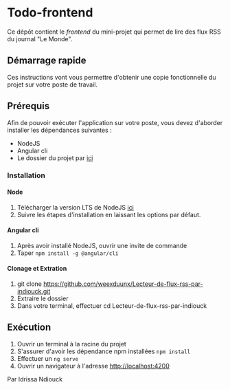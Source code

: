 # Todo-frontend
Ce dépôt contient le _frontend_ du mini-projet  qui permet de lire des flux RSS du journal "Le Monde".
 
## Démarrage rapide
Ces instructions vont vous permettre d'obtenir une copie fonctionnelle du projet sur votre poste de travail.

## Prérequis
Afin de pouvoir exécuter l'application sur votre poste, vous devez d'aborder installer les dépendances suivantes :
  * NodeJS
  * Angular cli
  * Le dossier du projet par [ici](https://github.com/weexduunx/Lecteur-de-flux-rss-par-indiouck.git)
### Installation
#### Node
  1. Télécharger la version LTS de NodeJS [ici](https://nodejs.org/fr/download/)
  2. Suivre les étapes d'installation en laissant les options par défaut.
 
#### Angular cli
  1. Après avoir installé NodeJS, ouvrir une invite de commande
  2. Taper `npm install -g @angular/cli`

#### Clonage et Extration
  1. git clone https://github.com/weexduunx/Lecteur-de-flux-rss-par-indiouck.git
  2. Extraire le dossier
  3. Dans votre terminal, effectuer cd Lecteur-de-flux-rss-par-indiouck

## Exécution
  1. Ouvrir un terminal à la racine du projet
  2. S'assurer d'avoir les dépendance npm installées `npm install`
  3. Effectuer un `ng serve`
  3. Ouvrir un navigateur à l'adresse [http://localhost:4200](http://localhost:4200)

Par Idrissa Ndiouck
